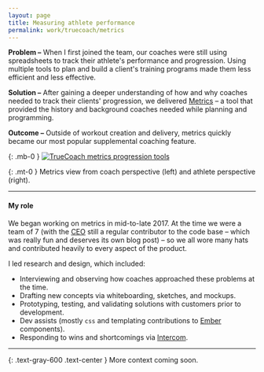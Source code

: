 ```yaml
---
layout: page
title: Measuring athlete performance
permalink: work/truecoach/metrics
---
```

**Problem –** When I first joined the team, our coaches were still using spreadsheets to track their athlete's performance and progression. Using multiple tools to plan and build a client's training programs made them less efficient and less effective.

**Solution –** After gaining a deeper understanding of how and why coaches needed to track their clients' progression, we delivered <a href="https://truecoach.co/features/metrics/" class="link--highlight">Metrics</a> – a tool that provided the history and background coaches needed while planning and programming. 

**Outcome –** Outside of workout creation and delivery, metrics quickly became our most popular supplemental coaching feature.

{: .mb-0 }
<a href="https://user-images.githubusercontent.com/178044/97395840-6b15d800-18ab-11eb-97d4-e4fbfbfbed38.png"><img src="https://user-images.githubusercontent.com/178044/97395840-6b15d800-18ab-11eb-97d4-e4fbfbfbed38.png" alt="TrueCoach metrics progression tools"></a>

{: .mt-0 }
<span class="block text-center italic text-sm">Metrics view from coach perspective (left) and athlete perspective (right).</span>

---

#### My role

We began working on metrics in mid-to-late 2017. At the time we were a team of 7 (with the <a class="link--highlight" href="http://twitter.com/yeabuddy">CEO</a> still a regular contributor to the code base – which was really fun and deserves its own blog post) – so we all wore many hats and contributed heavily to every aspect of the product. 

I led research and design, which included:

- Interviewing and observing how coaches approached these problems at the time.
- Drafting new concepts via whiteboarding, sketches, and mockups.
- Prototyping, testing, and validating solutions with customers prior to development.
- Dev assists (mostly `css` and templating contributions to <a href="https://emberjs.com/" class="link--highlight">Ember</a> components).
- Responding to wins and shortcomings via <a href="http://intercom.com" class="link--highlight">Intercom</a>.

---

{: .text-gray-600 .text-center }
More context coming soon.
